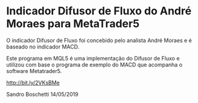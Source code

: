# Indicador Difusor de Fluxo  do André Moraes para MetaTrader5

O indicador Difusor de Fluxo foi concebido pelo analista André Moraes e é baseado no indicador MACD.

Este programa em MQL5 é uma implementação do Difusor de Fluxo e utilizou com base o programa de exemplo do MACD que acompanha o software Metatrader5.

http://bit.ly/2VKsBMe

Sandro Boschetti
14/05/2019

